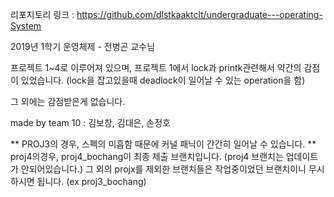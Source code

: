 리포지토리 링크 : https://github.com/dlstkaaktclt/undergraduate---operating-System


2019년 1학기 운영체제 - 전병곤 교수님

프로젝트 1~4로 이루어져 있으며, 프로젝트 1에서 lock과 printk관련해서 약간의 감점이 있었습니다.
(lock을 잡고있을때 deadlock이 일어날 수 있는 operation을 함)

그 외에는 감점받은게 없습니다.


made by team 10 : 김보창, 김대은, 손정호



** PROJ3의 경우, 스펙의 미흡함 때문에 커널 패닉이 간간히 일어날 수 있습니다.
** proj4의경우, proj4_bochang이 최종 제출 브랜치입니다. (proj4 브랜치는 업데이트가 안되어있습니다.)
   그 외의 projx를 제외한 브랜치들은 작업중이었던 브랜치이니 무시하시면 됩니다. (ex proj3_bochang)


